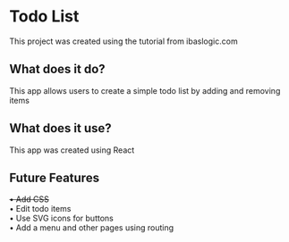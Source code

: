 # Todo List

This project was created using the tutorial from ibaslogic.com

## What does it do?

This app allows users to create a simple todo list by adding and removing items

## What does it use?

This app was created using React

## Future Features

~~• Add CSS~~  
• Edit todo items  
• Use SVG icons for buttons  
• Add a menu and other pages using routing
